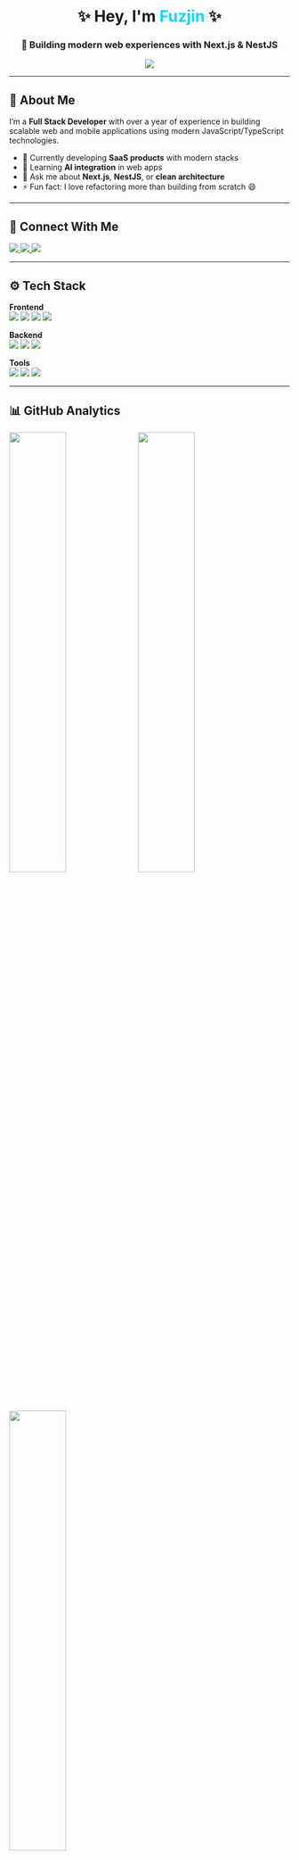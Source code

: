 <!-- Profile README.md -->

<h1 align="center">✨ Hey, I'm <span style="color:#00d8ff;">Fuzjin</span> ✨</h1>
<h3 align="center">🚀 Building modern web experiences with Next.js & NestJS</h3>

<p align="center">
  <img src="https://readme-typing-svg.demolab.com/?lines=Full-Stack+Developer;JavaScript+%7C+TypeScript+%7C+Next.js;Loves+clean+architecture+and+AI-powered+apps&center=true&width=500&height=45"/>
</p>

---

## 🧠 About Me

I’m a **Full Stack Developer** with over a year of experience in building scalable web and mobile applications using modern JavaScript/TypeScript technologies.

- 🔭 Currently developing **SaaS products** with modern stacks  
- 🌱 Learning **AI integration** in web apps  
- 💬 Ask me about **Next.js**, **NestJS**, or **clean architecture**  
- ⚡ Fun fact: I love refactoring more than building from scratch 😄  

---

## 🤝 Connect With Me

<p align="left">
  <a href="https://linkedin.com/in/khoa-đặng-45720b247" target="_blank">
    <img src="https://img.shields.io/badge/LinkedIn-%230077B5?style=for-the-badge&logo=linkedin&logoColor=white"/>
  </a>
  <a href="mailto:khoa0310st@gmail.com">
    <img src="https://img.shields.io/badge/Gmail-D14836?style=for-the-badge&logo=gmail&logoColor=white"/>
  </a>
  <a href="https://fuzjin-portfolio.vercel.app" target="_blank">
    <img src="https://img.shields.io/badge/Portfolio-000000?style=for-the-badge&logo=About.me&logoColor=white"/>
  </a>
</p>

---

## ⚙️ Tech Stack

<p align="left">
  <b>Frontend</b><br/>
  <img src="https://img.shields.io/badge/-JavaScript-F7DF1E?logo=javascript&logoColor=000"/>
  <img src="https://img.shields.io/badge/-React-61DAFB?logo=react&logoColor=000"/>
  <img src="https://img.shields.io/badge/-Next.js-000?logo=next.js"/>
  <img src="https://img.shields.io/badge/-TailwindCSS-06B6D4?logo=tailwindcss&logoColor=fff"/>
</p>

<p align="left">
  <b>Backend</b><br/>
  <img src="https://img.shields.io/badge/-Node.js-339933?logo=node.js&logoColor=fff"/>
  <img src="https://img.shields.io/badge/-NestJS-E0234E?logo=nestjs&logoColor=fff"/>
  <img src="https://img.shields.io/badge/-MongoDB-47A248?logo=mongodb&logoColor=fff"/>
</p>

<p align="left">
  <b>Tools</b><br/>
  <img src="https://img.shields.io/badge/-Git-F05032?logo=git&logoColor=fff"/>
  <img src="https://img.shields.io/badge/-VS%20Code-007ACC?logo=visualstudiocode&logoColor=fff"/>
  <img src="https://img.shields.io/badge/-Docker-2496ED?logo=docker&logoColor=fff"/>
</p>

---

## 📊 GitHub Analytics

<img src="https://github-readme-stats.vercel.app/api?username=dangkhoa45&show_icons=true&theme=react&hide_border=true" width="45%" />
<img src="https://github-readme-streak-stats.herokuapp.com?user=dangkhoa45&theme=react&hide_border=true" width="45%" />
<img src="https://github-readme-stats.vercel.app/api/top-langs/?username=dangkhoa45&layout=compact&theme=react&hide_border=true" width="45%" />

---

<p align="center" size="12px">
  <i>“Code. Sleep. Refactor. Repeat.”</i>  
</p>
